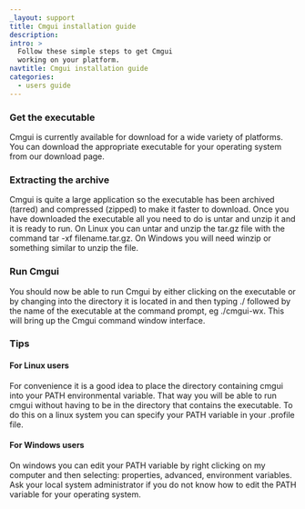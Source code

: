 ```yaml
---
_layout: support
title: Cmgui installation guide
description:
intro: >
  Follow these simple steps to get Cmgui
  working on your platform.
navtitle: Cmgui installation guide
categories:
  - users guide
---
```

### Get the executable

Cmgui is currently available for download for a wide variety of platforms. You can download the appropriate executable for your operating system from our download page.

### Extracting the archive

Cmgui is quite a large application so the executable has been archived (tarred) and compressed (zipped) to make it faster to download. Once you have downloaded the executable all you need to do is untar and unzip it and it is ready to run. On Linux you can untar and unzip the tar.gz file with the command tar -xf filename.tar.gz. On Windows you will need winzip or something similar to unzip the file.

### Run Cmgui

You should now be able to run Cmgui by either clicking on the executable or by changing into the directory it is located in and then typing ./ followed by the name of the executable at the command prompt, eg ./cmgui-wx. This will bring up the Cmgui command window interface.

### Tips

#### For Linux users

For convenience it is a good idea to place the directory containing cmgui into your PATH environmental variable. That way you will be able to run cmgui without having to be in the directory that contains the executable. To do this on a linux system you can specify your PATH variable in your .profile file.

#### For Windows users

On windows you can edit your PATH variable by right clicking on my computer and then selecting: properties, advanced, environment variables. Ask your local system administrator if you do not know how to edit the PATH variable for your operating system.